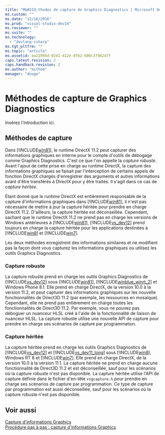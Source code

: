 ```yaml
---
title: "M&#233;thodes de capture de Graphics Diagnostics | Microsoft Docs"
ms.custom: ""
ms.date: "12/16/2016"
ms.prod: "visual-studio-dev14"
ms.reviewer: ""
ms.suite: ""
ms.technology: 
  - "devlang-csharp"
ms.tgt_pltfrm: ""
ms.topic: "article"
ms.assetid: ea21995d-0241-412e-8f62-600c3794247f
caps.latest.revision: 2
caps.handback.revision: 2
ms.author: "mithom"
manager: "douge"
---
```

# M&#233;thodes de capture de Graphics Diagnostics
Insérez l'introduction ici.  
  
## Méthodes de capture  
 Dans [!INCLUDE[win81](../debugger/includes/win81_md.md)], le runtime DirectX 11.2 peut capturer des informations graphiques en interne pour le compte d'outils de débogage comme Graphics Diagnostics. C'est ce que l'on appelle la *capture robuste*.  Avant l'ajout de cette prise en charge au runtime DirectX, la capture des informations graphiques se faisait par l'interception de certains appels de fonction DirectX chargés d'enregistrer des arguments et autres informations avant d'être transférés à DirectX pour y être traités. Il s'agit dans ce cas de *capture héritée*.  
  
 Étant donné que le runtime DirectX est entièrement responsable de la capture d'informations graphiques dans [!INCLUDE[win81](../debugger/includes/win81_md.md)], il n'est pas nécessaire de mettre à jour la capture héritée pour prendre en charge DirectX 11.2. D'ailleurs, la capture héritée est déconseillée.  Cependant, sachant que le runtime DirectX 11.2 ne prend pas en charge les versions de Windows antérieures à [!INCLUDE[win81](../debugger/includes/win81_md.md)], [!INCLUDE[vs_dev12](../data-tools/includes/vs_dev12_md.md)] prend toujours en charge la capture héritée pour les applications destinées à [!INCLUDE[win8](../debugger/includes/win8_md.md)] et [!INCLUDE[win7](../debugger/includes/win7_md.md)].  
  
 Les deux méthodes enregistrent des informations similaires et ne modifient pas la façon dont vous capturez les informations graphiques ou utilisez les outils Graphics Diagnostics.  
  
### Capture robuste  
 La capture robuste prend en charge les outils Graphics Diagnostics de [!INCLUDE[vs_dev12](../data-tools/includes/vs_dev12_md.md)] sous [!INCLUDE[win81](../debugger/includes/win81_md.md)], [!INCLUDE[winblue_winrt_2](../debugger/includes/winblue_winrt_2_md.md)] et Windows Phone 8.1.  Elle prend en charge DirectX, de la version 10.0 à la version 11.2, et peut capturer des informations graphiques sur les nouvelle fonctionnalités de Direct3D 11.2 \(par exemple, les ressources en mosaïque\).  Cependant, elle ne prend pas entièrement en charge toutes les fonctionnalités de Direct3D 11.2. Par exemple, vous ne pouvez pas déboguer un nuanceur HLSL créé à l'aide de la fonctionnalité de liaison de nuanceur HLSL.  La capture robuste utilise une nouvelle API de capture pour prendre en charge ses scénarios de capture par programmation.  
  
### Capture héritée  
 La capture héritée prend en charge les outils Graphics Diagnostics de [!INCLUDE[vs_dev12](../data-tools/includes/vs_dev12_md.md)] et [!INCLUDE[vs_dev11_long](../data-tools/includes/vs_dev11_long_md.md)] sous [!INCLUDE[win8](../debugger/includes/win8_md.md)], Windows RT 8 et [!INCLUDE[win7](../debugger/includes/win7_md.md)].  Elle prend en charge DirectX, de la version 10.0 à la version 11.1.  La capture héritée ne prend en charge aucune fonctionnalité de Direct3D 11.2 et est déconseillée, sauf pour les scénarios où la capture robuste n'est pas disponible.  La capture héritée utilise l'API de capture définie dans le fichier d'en\-tête `vsgcapture.h` pour prendre en charge ses scénarios de capture par programmation.  Ce type de capture par programmation est aussi déconseillée, sauf pour les scénarios où la capture robuste n'est pas disponible.  
  
## Voir aussi  
 [Capture d'informations Graphics](../debugger/capturing-graphics-information.md)   
 [Procédure pas à pas : capture d'informations Graphics](../debugger/walkthrough-capturing-graphics-information.md)